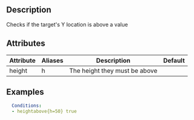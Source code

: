 ## Description
Checks if the target's Y location is above a value


## Attributes

| Attribute | Aliases   | Description                                                          | Default |
|-----------|-----------|----------------------------------------------------------------------|---------|
| height    | h         | The height they must be above                                        |         |


## Examples
```yaml
  Conditions:
  - heightabove{h=50} true
```